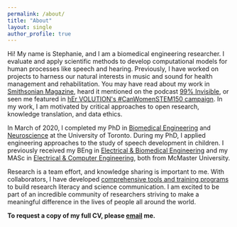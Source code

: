 ```yaml
---
permalink: /about/
title: "About"
layout: single
author_profile: true
---
```

Hi! My name is Stephanie, and I am a biomedical engineering researcher. I evaluate and apply scientific methods to develop computational models for human processes like speech and hearing. Previously, I have worked on projects to harness our natural interests in music and sound for health management and rehabilitation. You may have read about my work in [Smithsonian Magazine](http://www.smithsonianmag.com/innovation/can-biomusic-offer-kids-autism-new-way-communicate-180968649/), heard it mentioned on the podcast [99% Invisible](https://99percentinvisible.org/episode/sound-and-health-hospitals/), or seen me featured in [hEr VOLUTION's #CanWomenSTEM150 campaign](https://www.hervolution.org/150-days-canadian-women-stem-week-13-wrap/). In my work, I am motivated by critical approaches to open research, knowledge translation, and data ethics.

In March of 2020, I completed my PhD in [Biomedical Engineering](https://ibbme.utoronto.ca/) and [Neuroscience](http://www.neuroscience.utoronto.ca/) at the University of Toronto. During my PhD, I applied engineering approaches to the study of speech development in children. I previously received my BEng in [Electrical & Biomedical Engineering](https://www.eng.mcmaster.ca/ece) and my MASc in [Electrical & Computer Engineering](https://www.eng.mcmaster.ca/ece), both from McMaster University.

Research is a team effort, and knowledge sharing is important to me. With collaborators, I have developed [comprehensive tools and training programs](http://dx.doi.org/10.22230/src.2019v10n3a337) to build research literacy and science communication. I am excited to be part of an incredible community of researchers striving to make a meaningful difference in the lives of people all around the world.

**To request a copy of my full CV, please <a href="mailto:hello@stephaniecheung.ca"><i class="fa fa-fw fa-envelope-square" aria-hidden="true"></i>email</a> me.**
